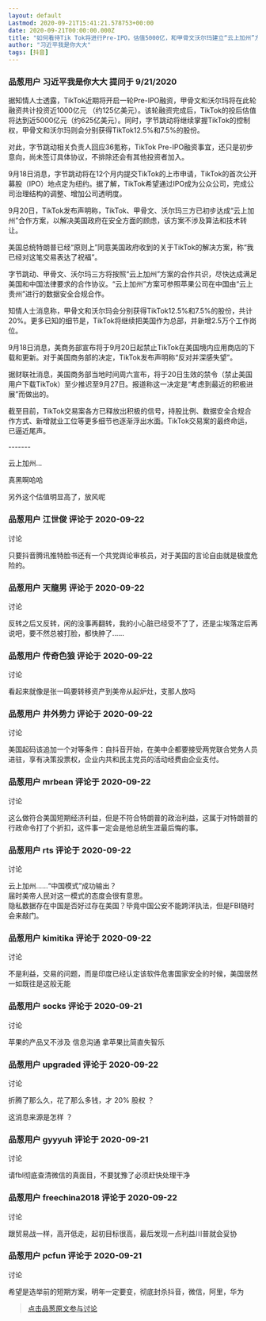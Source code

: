 ```yaml
---
layout: default
Lastmod: 2020-09-21T15:41:21.578753+00:00
date: 2020-09-21T00:00:00.000Z
title: "如何看待Tik Tok将进行Pre-IPO，估值5000亿，和甲骨文沃尔玛建立“云上加州”方案？"
author: "习近平我是你大大"
tags: [抖音]
---
```



### 品葱用户 **习近平我是你大大** 提问于 9/21/2020
    
据知情人士透露，TikTok近期将开启一轮Pre-IPO融资，甲骨文和沃尔玛将在此轮融资共计投资近1000亿元 （约125亿美元）。该轮融资完成后，TikTok的投后估值将达到近5000亿元（约625亿美元）。同时，字节跳动将继续掌握TikTok的控制权，甲骨文和沃尔玛则会分别获得TikTok12.5%和7.5%的股份。  
  
对此，字节跳动相关负责人回应36氪称，TikTok Pre-IPO融资事宜，还只是初步意向，尚未签订具体协议，不排除还会有其他投资者加入。  
  
9月18日消息，字节跳动将在12个月内提交TikTok的上市申请，TikTok的首次公开募股（IPO）地点定为纽约。据了解，TikTok希望通过IPO成为公众公司，完成公司治理结构的调整、增加公司透明度。  
  
9月20日，TikTok发布声明称，TikTok、甲骨文、沃尔玛三方已初步达成“云上加州”合作方案，以解决美国政府在安全方面的顾虑，该方案不涉及算法和技术转让。  
  
美国总统特朗普已经“原则上”同意美国政府收到的关于TikTok的解决方案，称“我已经对这笔交易表达了祝福”。  
  
字节跳动、甲骨文、沃尔玛三方将按照“云上加州”方案的合作共识，尽快达成满足美国和中国法律要求的合作协议。“云上加州”方案可参照苹果公司在中国由“云上贵州”进行的数据安全合规合作。  
  
知情人士消息称，甲骨文和沃尔玛会分别获得TikTok12.5%和7.5%的股份，共计20%。更多已知的细节是，TikTok将继续把美国作为总部，并新增2.5万个工作岗位。  
  
9月18日消息，美商务部宣布将于9月20日起禁止TikTok在美国境内应用商店的下载和更新。对于美国商务部的决定，TikTok发布声明称“反对并深感失望”。  
  
据财联社消息，美国商务部当地时间周六宣布，将于20日生效的禁令（禁止美国用户下载TikTok）至少推迟至9月27日。报道称这一决定是“考虑到最近的积极进展”而做出的。  
  
截至目前，TikTok交易案各方已释放出积极的信号，持股比例、数据安全合规合作方式、新增就业工位等更多细节也逐渐浮出水面。TikTok交易案的最终命运，已逼近尾声。  
  
  
\-------  
  
云上加州...  
  
真黑啊哈哈  
  
另外这个估值明显高了，放风呢
    
                

### 品葱用户 **江世俊** 评论于 2020-09-22
讨论

        
只要抖音腾讯推特脸书还有一个共党舆论审核员，对于美国的言论自由就是极度危险的。
        
                

### 品葱用户 **天龍男** 评论于 2020-09-22
讨论

        
反转之后又反转，闲的没事再翻转，我的小心脏已经受不了了，还是尘埃落定后再说吧，要不然总被打脸，都快肿了……
        
                

### 品葱用户 **传奇色狼** 评论于 2020-09-22
讨论

        
看起来就像是张一鸣要转移资产到美帝从起炉灶，支那人放吗
        
                

### 品葱用户 **井外势力** 评论于 2020-09-22
讨论

        
美国起码该追加一个对等条件：自抖音开始，在美中企都要接受两党联合党务人员进驻，享有决策投票权，企业内共和民主党员的活动经费由企业支付。
        
                

### 品葱用户 **mrbean** 评论于 2020-09-22
讨论

        
这么做符合美国短期经济利益，但是不符合特朗普的政治利益，这属于对特朗普的行政命令打了个折扣，这件事一定会是他总统生涯最后悔的事。
        
                

### 品葱用户 **rts** 评论于 2020-09-22
讨论

        
云上加州……“中国模式”成功输出？  
届时美帝人民对这一模式的态度会很有意思。  
隐私数据存在中国是否好过存在美国？毕竟中国公安不能跨洋执法，但是FBI随时会来敲门。
        
                

### 品葱用户 **kimitika** 评论于 2020-09-22
讨论

        
不是利益，交易的问题，而是印度已经认定该软件危害国家安全的时候，美国居然一如既往是这般无能
        
                

### 品葱用户 **socks** 评论于 2020-09-21
讨论

        
苹果的产品又不涉及 信息沟通 拿苹果比简直失智乐
        
                

### 品葱用户 **upgraded** 评论于 2020-09-22
讨论

        
折腾了那么久，花了那么多钱，才 20% 股权 ？  
  
这消息来源是怎样 ？
        
                

### 品葱用户 **gyyyuh** 评论于 2020-09-21
讨论

        
请fbl彻底查清微信的真面目，不要犹豫了必须赶快处理干净
        
                

### 品葱用户 **freechina2018** 评论于 2020-09-22
讨论

        
跟贸易战一样，高开低走，起初目标很高，最后发现一点利益川普就会妥协
        
                

### 品葱用户 **pcfun** 评论于 2020-09-21
讨论

        
希望是选举前的短期方案，明年一定要变，彻底封杀抖音，微信，阿里，华为
        
                





> [点击品葱原文参与讨论](https://pincong.rocks/question/31278)

